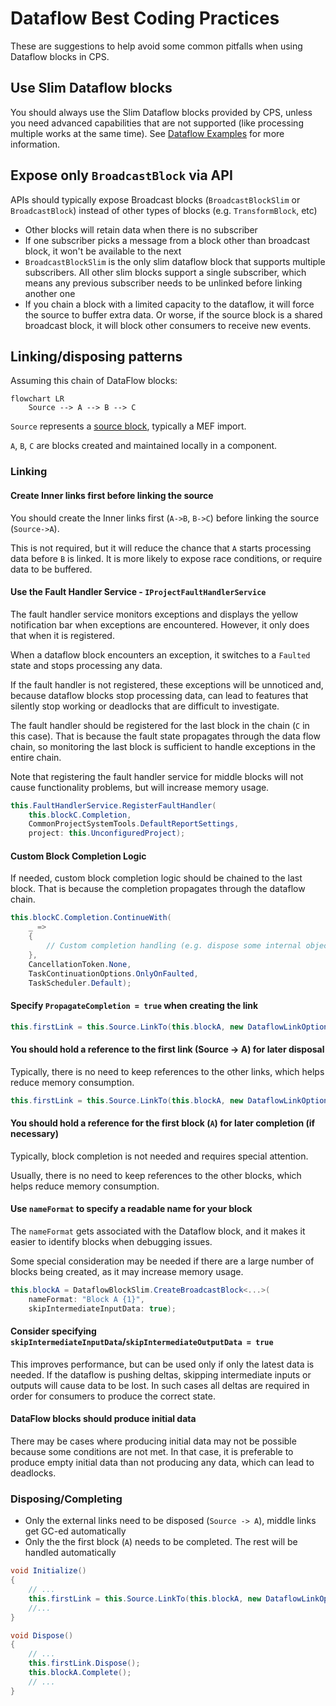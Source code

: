 # Dataflow Best Coding Practices

These are suggestions to help avoid some common pitfalls when using Dataflow blocks in CPS.

## Use Slim Dataflow blocks

You should always use the Slim Dataflow blocks provided by CPS, unless you need advanced capabilities that are not supported (like processing multiple works at the same time). See [Dataflow Examples](dataflow_example.md) for more information.

## Expose only `BroadcastBlock` via API

APIs should typically expose Broadcast blocks (`BroadcastBlockSlim` or `BroadcastBlock`) instead of other types of blocks (e.g. `TransformBlock`, etc)
  - Other blocks will retain data when there is no subscriber
  - If one subscriber picks a message from a block other than broadcast block, it won't be available to the next
  - `BroadcastBlockSlim` is the only slim dataflow block that supports multiple subscribers. All other slim blocks support a single subscriber, which means any previous subscriber needs to be unlinked before linking another one
  - If you chain a block with a limited capacity to the dataflow, it will force the source to buffer extra data. Or worse, if the source block is a shared broadcast block, it will block other consumers to receive new events.

## Linking/disposing patterns

Assuming this chain of DataFlow blocks:

```mermaid
flowchart LR
    Source --> A --> B --> C
```

`Source` represents a [source block](dataflow_sources.md), typically a MEF import.

`A`, `B`, `C` are blocks created and maintained locally in a component.

### Linking

#### Create Inner links first before linking the source

You should create the Inner links first (`A->B`, `B->C`) before linking the source (`Source->A`).

This is not required, but it will reduce the chance that `A` starts processing data before `B` is linked. It is more likely to expose race conditions, or require data to be buffered.

#### Use the Fault Handler Service - `IProjectFaultHandlerService`

The fault handler service monitors exceptions and displays the yellow notification bar when exceptions are encountered. However, it only does that when it is registered.

When a dataflow block encounters an exception, it switches to a `Faulted` state and stops processing any data.

If the fault handler is not registered, these exceptions will be unnoticed and, because dataflow blocks stop processing data, can lead to features that silently stop working or deadlocks that are difficult to investigate.

The fault handler should be registered for the last block in the chain (`C` in this case). That is because the fault state propagates through the data flow chain, so monitoring the last block is sufficient to handle exceptions in the entire chain. 

Note that registering the fault handler service for middle blocks will not cause functionality problems, but will increase memory usage.

```csharp  
this.FaultHandlerService.RegisterFaultHandler(
    this.blockC.Completion,
    CommonProjectSystemTools.DefaultReportSettings,
    project: this.UnconfiguredProject);
```

#### Custom Block Completion Logic

If needed, custom block completion logic should be chained to the last block. That is because the completion propagates through the dataflow chain.

```csharp
this.blockC.Completion.ContinueWith(
    _ =>
    {
        // Custom completion handling (e.g. dispose some internal objects)
    },
    CancellationToken.None,
    TaskContinuationOptions.OnlyOnFaulted,
    TaskScheduler.Default);
```

#### Specify `PropagateCompletion = true` when creating the link

```csharp
this.firstLink = this.Source.LinkTo(this.blockA, new DataflowLinkOptions() { PropagateCompletion = true });
```

#### You should hold a reference to the first link (Source -> A) for later disposal

Typically, there is no need to keep references to the other links, which helps reduce memory consumption.

```csharp
this.firstLink = this.Source.LinkTo(this.blockA, new DataflowLinkOptions() { PropagateCompletion = true });
```

#### You should hold a reference for the first block (`A`) for later completion (if necessary)

Typically, block completion is not needed and requires special attention.

Usually, there is no need to keep references to the other blocks, which helps reduce memory consumption.

#### Use `nameFormat` to specify a readable name for your block

The `nameFormat` gets associated with the Dataflow block, and it makes it easier to identify blocks when debugging issues.

Some special consideration may be needed if there are a large number of blocks being created, as it may increase memory usage.

```csharp
this.blockA = DataflowBlockSlim.CreateBroadcastBlock<...>(
    nameFormat: "Block A {1}",
    skipIntermediateInputData: true);
```

#### Consider specifying `skipIntermediateInputData`/`skipIntermediateOutputData = true` 

This improves performance, but can be used only if only the latest data is needed. 
If the dataflow is pushing deltas, skipping intermediate inputs or outputs will cause data to be lost.
In such cases all deltas are required in order for consumers to produce the correct state.

#### DataFlow blocks should produce initial data

There may be cases where producing initial data may not be possible because some conditions are not met. In that case, it is preferable to produce empty initial data than not producing any data, which can lead to deadlocks.

### Disposing/Completing

- Only the external links need to be disposed (`Source -> A`), middle links get GC-ed automatically
- Only the the first block (`A`) needs to be completed. The rest will be handled automatically

```csharp
void Initialize()
{
    // ...
    this.firstLink = this.Source.LinkTo(this.blockA, new DataflowLinkOptions() { PropagateCompletion = true });
    //...
}

void Dispose()
{
    // ...
    this.firstLink.Dispose();
    this.blockA.Complete();
    // ...
}
```
